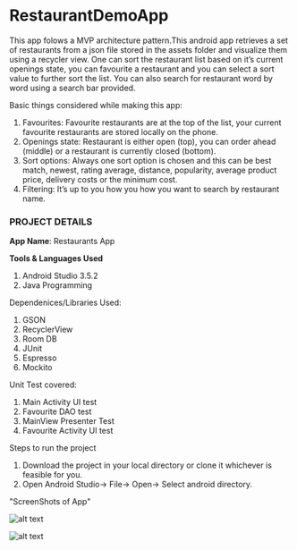 # RestaurantDemoApp 
This app folows a MVP architecture pattern.This android app retrieves a set of restaurants from a json file stored in the assets folder and visualize them using a recycler view. One can sort the restaurant list based on it’s current openings state, you can favourite a restaurant and you can select a sort value to further sort the list. You can also search for restaurant word by word using a search bar provided.

Basic things considered while making this app:

1. Favourites: Favourite restaurants are at the top of the list, your current favourite restaurants are stored locally on the phone.
2. Openings state: Restaurant is either open (top), you can order ahead (middle) or a restaurant is currently closed (bottom).
3. Sort options: Always one sort option is chosen and this can be best match, newest, rating average, distance, popularity, average product price, delivery costs or the minimum cost.
4. Filtering: It’s up to you how you how you want to search by restaurant name.

### PROJECT DETAILS
**App Name**: Restaurants App

**Tools & Languages Used**
1. Android Studio 3.5.2
2. Java Programming

Dependenices/Libraries Used:
1. GSON
2. RecyclerView
3. Room DB
4. JUnit
5. Espresso
6. Mockito

Unit Test covered:
1. Main Activity UI test
2. Favourite DAO test
3. MainView Presenter Test
4. Favourite Activity UI test


Steps to run the project
1. Download the project in your local directory or clone it whichever is feasible for you.
2. Open Android Studio-> File-> Open-> Select android directory.


"ScreenShots of App"

![alt text](https://github.com/yogeshMarutiPatil/RestaurantDemoApp/edit/master/RestaurantApp.jpg)

![alt text](https://github.com/yogeshMarutiPatil/RestaurantDemoApp/edit/master/RestaurantApp1.jpg)





